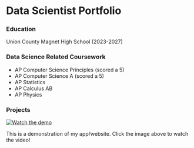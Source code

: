 # Data Scientist Portfolio


### Education
Union County Magnet High School (2023-2027)

### Data Science Related Coursework

- AP Computer Science Principles (scored a 5)
- AP Computer Science A (scored a 5)
- AP Statistics
- AP Calculus AB
- AP Physics

### Projects

[![Watch the demo](https://img.youtube.com/vi/_xkErHY4mxU/0.jpg)](https://www.youtube.com/watch?v=_xkErHY4mxU)

This is a demonstration of my app/website. Click the image above to watch the video!

